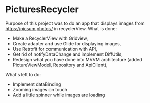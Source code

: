 # PicturesRecycler

Purpose of this project was to do an app that displays images from https://picsum.photos/ in recyclerView. What is done:
- Make a RecyclerView with Gridview,
- Create adapter and use Glide for displaying images,
- Use Retrofit for communication with API,
- Get rid of notifyDataChange and implement DiffUtils,
- Redesign what you have done into MVVM architecture (added PictureViewModel, Repository and ApiClient),

What's left to do:
- Implement dataBinding
- Zooming images on touch
- Add a little spinner while images are loading


